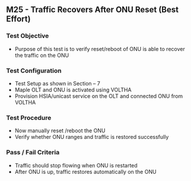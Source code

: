 ## M25 - Traffic Recovers After ONU Reset (Best Effort)

### Test Objective

* Purpose of this test is to verify reset/reboot of ONU is able to recover the traffic on the ONU

### Test Configuration
* Test Setup as shown in Section – 7
* Maple OLT and ONU is activated using VOLTHA
* Provision HSIA/unicast service on the OLT and connected ONU from VOLTHA

### Test Procedure
* Now manually reset /reboot the ONU
* Verify whether ONU ranges and traffic is restored successfully 

### Pass / Fail Criteria
* Traffic should stop flowing when ONU is restarted
* After ONU is up, traffic restores automatically on the ONU

